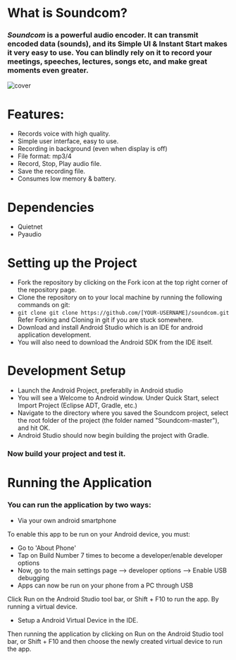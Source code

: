 
# What is Soundcom? 
### _Soundcom_ is a powerful audio encoder. It can transmit encoded data (sounds), and its Simple UI & Instant Start makes it very easy to use. You can blindly rely on it to record your meetings, speeches, lectures, songs etc, and make great moments even greater.
![cover](https://user-images.githubusercontent.com/17242746/33632752-a8a0a5f0-da34-11e7-86aa-fd9b26993320.png)



# Features:

-  Records voice with high quality.
-  Simple user interface, easy to use.
-  Recording in background (even when display is off)
-  File format: mp3/4
-  Record, Stop, Play audio file.
-  Save the recording file. 
-  Consumes low memory & battery.

# Dependencies

- Quietnet
- Pyaudio

# Setting up the Project

- Fork the repository by clicking on the Fork icon at the top right corner of the repository page.
- Clone the repository on to your local machine by running the following commands on git:
- `git clone git clone https://github.com/[YOUR-USERNAME]/soundcom.git` Refer Forking and Cloning in git if you are      stuck somewhere.
- Download and install Android Studio which is an IDE for android application development.
- You will also need to download the Android SDK from the IDE itself.


# Development Setup


- Launch the Android Project, preferablly in Android studio
- You will see a Welcome to Android window. Under Quick Start, select Import Project (Eclipse ADT, Gradle, etc.)
- Navigate to the directory where you saved the Soundcom project, select the root folder of the project (the folder named "Soundcom-master"), and hit OK.
- Android Studio should now begin building the project with Gradle.
### Now build your project and test it.

# Running the Application
### You can run the application by two ways:

- Via your own android smartphone

To enable this app to be run on your Android device, you must:
 - Go to 'About Phone'
 - Tap on Build Number 7 times to become a developer/enable developer options
 - Now, go to the main settings page --> developer options --> Enable USB debugging
 - Apps can now be run on your phone from a PC through USB

Click Run on the Android Studio tool bar, or Shift + F10 to run the app.
By running a virtual device.

- Setup a Android Virtual Device in the IDE.

Then running the application by clicking on Run on the Android Studio tool bar, or Shift + F10 and then choose the newly created virtual device to run the app.



